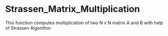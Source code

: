 # Strassen_Matrix_Multiplication
This function computes multiplication of two N x N matrix A and B with  help of Strassen Algorithm 
